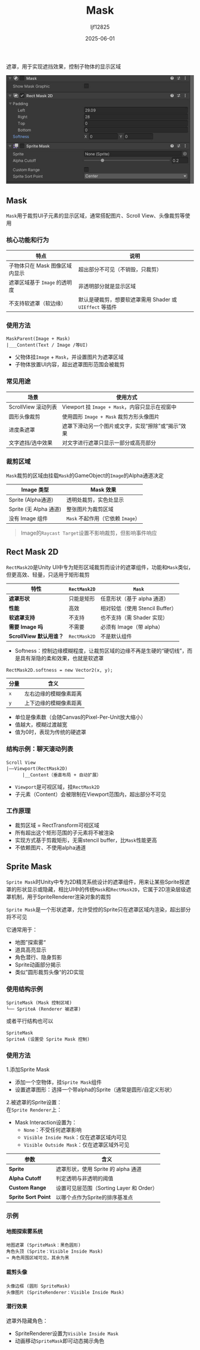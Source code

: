 ﻿---
title: "Mask"
date: 2025-06-01
categories: [笔记]
tags: [Unity, Unity Component, Render, Graphics, UGUI]
author: "ljf12825"
summary: Introduction mask principle and usage in Unity
---
遮罩，用于实现遮挡效果，控制子物体的显示区域

![MaskPanel](/assets/images/MaskPanel.jpg)

## Mask
`Mask`用于裁剪UI子元素的显示区域，通常搭配图片、Scroll View、头像裁剪等使用

### 核心功能和行为

| 特点                    | 说明                                     |
| --------------------- | -------------------------------------- |
|  子物体只在 Mask 图像区域内显示  | 超出部分不可见（不销毁，只裁剪）                       |
|  遮罩区域基于 `Image` 的透明度 | 非透明部分就是显示区域                            |
|  不支持软遮罩（软边缘）         | 默认是硬裁剪，想要软遮罩需用 Shader 或 `UIEffect` 等插件 |

### 使用方法
```plaintext
MaskParent(Image + Mask)
|___Content(Text / Image /等UI)
```
- 父物体挂`Image` + `Mask`，并设置图片为遮罩区域
- 子物体放置UI内容，超出遮罩图形范围会被裁剪

### 常见用途

| 场景              | 使用方式                                |
| --------------- | ----------------------------------- |
| ScrollView 滚动列表 | Viewport 挂 `Image + Mask`，内容只显示在视窗中 |
| 圆形头像裁剪          | 使用圆形 `Image + Mask` 裁剪方形头像图片        |
| 进度条遮罩           | 遮罩下滑动另一个图片或文字，实现“擦除”或“揭示”效果         |
| 文字遮挡/选中效果       | 对文字进行遮罩只显示一部分或高亮部分                  |

### 裁剪区域
`Mask`裁剪的区域由挂载`Mask`的GameObject的`Image`的Alpha通道决定

| Image 类型            | Mask 效果                  |
| ------------------- | ------------------------ |
| Sprite (Alpha通道)    | 透明处裁剪，实色处显示              |
| Sprite (无 Alpha 通道) | 整张图片为裁剪区域                |
| 没有 Image 组件         | `Mask` 不起作用（它依赖 `Image`） |

> Image的`Raycast Target`设置不影响裁剪，但影响事件响应

## Rect Mask 2D
`RectMask2D`是Unity UI中专为矩形区域裁剪而设计的遮罩组件，功能和`Mask`类似，但更高效、轻量，只适用于矩形裁剪

| 特性                   | `RectMask2D`   | `Mask`                    |
| -------------------- | -------------- | ------------------------- |
| **遮罩形状**             | 只能是矩形          | 任意形状（基于 alpha 通道）         |
| **性能**               | 高效           | 相对较低（使用 Stencil Buffer） |
| **软遮罩支持**            | 不支持          | 也不支持（需 Shader 实现）       |
| **需要 Image 吗**       | 不需要          | 必须有 Image（带 alpha）      |
| **ScrollView 默认用谁？** | `RectMask2D` | 不是默认组件                  |

- Softness：控制边缘模糊程度，让裁剪区域的边缘不再是生硬的“硬切线”，而是具有渐隐的柔和效果，也就是软遮罩

```plaintext
RectMask2D.softness = new Vector2(x, y);
```

| 分量  | 含义          |
| --- | ----------- |
| `x` | 左右边缘的模糊像素距离 |
| `y` | 上下边缘的模糊像素距离 |

- 单位是像素数（会随Canvas的Pixel-Per-Unit放大缩小）
- 值越大，模糊过渡越宽
- 值为0时，表现为传统的硬遮罩

### 结构示例：聊天滚动列表

```plaintext
Scroll View
|——Viewport(RectMask2D)
      |__Content（垂直布局 + 自动扩展）
```

- `Viewport`是可视区域，挂`RectMask2D`
- 子元素（Content）会被限制在Viewport范围内，超出部分不可见

### 工作原理
- 裁剪区域 = RectTransform可视区域
- 所有超出这个矩形范围的子元素将不被渲染
- 实现方式基于剪裁矩形，无需stencil buffer，比`Mask`性能更高
- 不依赖图片、不使用alpha通道

## Sprite Mask
`Sprite Mask`时Unity中专为2D精灵系统设计的遮罩组件，用来让某些Sprite按遮罩的形状显示或隐藏，相比UI中的传统`Mask`和`RectMask2D`，它属于2D渲染层级遮罩机制，用于SpriteRenderer渲染对象的裁剪

`Sprite Mask`是一个形状遮罩，允许受控的Sprite只在遮罩区域内渲染，超出部分将不可见

它通常用于：
- 地图”探索雾“
- 道具高亮显示
- 角色潜行、隐身剪影
- Sprite动画部分揭示
- 类似”圆形裁剪头像“的2D实现

### 使用结构示例
```plaintext
SpriteMask (Mask 控制区域)
└── SpriteA (Renderer 被遮罩)
```
或者平行结构也可以
```plaintext
SpriteMask
SpriteA (设置受 Sprite Mask 控制)
```
### 使用方法
1.添加Sprite Mask
- 添加一个空物体，挂`Sprite Mask`组件
- 设置遮罩图形：选择一个带alpha的Sprite（通常是圆形/自定义形状）

2.被遮罩的Sprite设置：  
在`Sprite Renderer`上：
- Mask Interaction设置为：
  - `None`：不受任何遮罩影响
  - `Visible Inside Mask`：仅在遮罩区域内可见
  - `Visible Outside Mask`：仅在遮罩区域外可见

| 参数                           | 含义                             |
| ---------------------------- | ------------------------------ |
| **Sprite**                   | 遮罩形状，使用 Sprite 的 alpha 通道      |
| **Alpha Cutoff**             | 判定透明与非透明的阈值                    |
| **Custom Range**             | 设置可见层范围（Sorting Layer 和 Order） |
| **Sprite Sort Point**        | 以哪个点作为Sprite的排序基准点     |

### 示例
#### 地图探索雾系统
```plaintext
地图遮罩 (SpriteMask：黑色圆形)
角色头顶 (Sprite：Visible Inside Mask)
→ 角色周围区域可见，其余为黑
```

#### 裁剪头像
```plaintext
头像边框 (圆形 SpriteMask)
头像图片 (SpriteRenderer：Visible Inside Mask)
```

#### 潜行效果
遮罩外隐藏角色：
- SpriteRenderer设置为`Visible Inside Mask`
- 动画移动`SpriteMask`即可动态揭示角色
